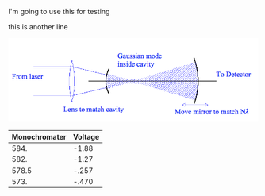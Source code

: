 I'm going to use this for testing

this is another line

![this is a label](cavity_lab.png)

|Monochromater   |   Voltage|
|--------------- | --------------|
|584. |  -1.88|
|582. | -1.27|
|578.5 | -.257|
|573.|-.470|


